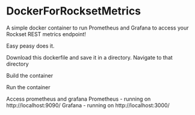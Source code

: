 # DockerForRocksetMetrics
A simple docker container to run Prometheus and Grafana to access your Rockset REST metrics endpoint!

Easy peasy does it.

Download this dockerfile and save it in a directory.
Navigate to that directory

Build the container

Run the container

Access prometheus and grafana
Prometheus - running on http://localhost:9090/
Grafana - running on http://localhost:3000/
